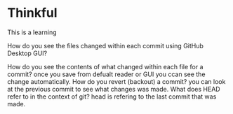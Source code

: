 # Thinkful
This is a learning 

How do you see the files changed within each commit using GitHub Desktop GUI?

How do you see the contents of what changed within each file for a commit?
once you save from defualt reader or GUI you ccan see the change automatically.
How do you revert (backout) a commit? you can look at the previous commit to see what changes was made.
What does HEAD refer to in the context of git? head is refering to the last commit that was made. 